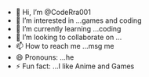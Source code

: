 - 👋 Hi, I’m @CodeRra001
- 👀 I’m interested in ...games and coding
- 🌱 I’m currently learning ...coding
- 💞️ I’m looking to collaborate on ...
- 📫 How to reach me ...msg me
- 😄 Pronouns: ...he
- ⚡ Fun fact: ...I like Anime and Games

<!---
CodeRra001/CodeRra001 is a ✨ special ✨ repository because its `README.md` (this file) appears on your GitHub profile.
You can click the Preview link to take a look at your changes.
--->
